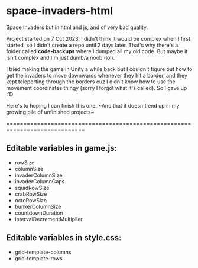 # space-invaders-html

Space Invaders but in html and js, and of very bad quality.

Project started on 7 Oct 2023.
I didn't think it would be complex when I first started, so I didn't create a repo until 2 days later. That's why there's a folder called <b>code-backups</b> where I dumped all my old code. But maybe it isn't complex and I'm just dumb/a noob (lol).

I tried making the game in Unity a while back but I couldn't figure out how to get the invaders to move downwards whenever they hit a border, and they kept teleporting through the borders cuz I didn't know how to use the movement coordinates thingy (sorry I forgot what it's called). So I gave up :'D

Here's to hoping I can finish this one.
~And that it doesn't end up in my growing pile of unfinished projects~

=============================================================================

## Editable variables in <b>game.js</b>:
<ul>
    <li>rowSize</li>
    <li>columnSize</li>
    <li>invaderColumnSize</li>
    <li>invaderColumnGaps</li>
    <li>squidRowSize</li>
    <li>crabRowSize</li>
    <li>octoRowSize</li>
    <li>bunkerColumnSize</li>
    <li>countdownDuration</li>
    <li>intervalDecrementMultiplier</li>
</ul>

## Editable variables in <b>style.css</b>:
<ul>
    <li>grid-template-columns</li>
    <li>grid-template-rows</li>
</ul>